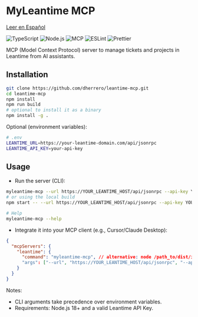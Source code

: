 # MyLeantime MCP

[Leer en Español](README.md)

![TypeScript](https://img.shields.io/badge/TypeScript-5.x-3178C6?logo=typescript&logoColor=white)
![Node.js](https://img.shields.io/badge/Node.js-18%2B-339933?logo=node.js&logoColor=white)
![MCP](https://img.shields.io/badge/MCP-Server-6C47FF)
![ESLint](https://img.shields.io/badge/ESLint-Configured-4B32C3?logo=eslint&logoColor=white)
![Prettier](https://img.shields.io/badge/Prettier-Configured-F7B93E?logo=prettier&logoColor=black)

MCP (Model Context Protocol) server to manage tickets and projects in Leantime from AI assistants.

## Installation

```bash
git clone https://github.com/dherrero/leantime-mcp.git
cd leantime-mcp
npm install
npm run build
# optional to install it as a binary
npm install -g .
```

Optional (environment variables):

```bash
# .env
LEANTIME_URL=https://your-leantime-domain.com/api/jsonrpc
LEANTIME_API_KEY=your-api-key
```

## Usage

- Run the server (CLI):

```bash
myleantime-mcp --url https://YOUR_LEANTIME_HOST/api/jsonrpc --api-key YOUR_API_KEY
# or using the local build
npm start -- --url https://YOUR_LEANTIME_HOST/api/jsonrpc --api-key YOUR_API_KEY

# Help
myleantime-mcp --help
```

- Integrate it into your MCP client (e.g., Cursor/Claude Desktop):

```json
{
  "mcpServers": {
    "leantime": {
      "command": "myleantime-mcp", // alternative: node /path_to/dist/index.js
      "args": ["--url", "https://YOUR_LEANTIME_HOST/api/jsonrpc", "--api-key", "YOUR_API_KEY"]
    }
  }
}
```

Notes:

- CLI arguments take precedence over environment variables.
- Requirements: Node.js 18+ and a valid Leantime API Key.
